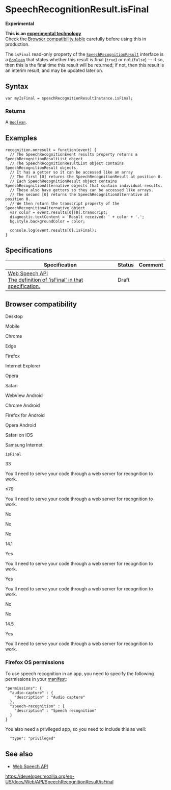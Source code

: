 SpeechRecognitionResult.isFinal
===============================

**Experimental**

**This is an [experimental technology](https://developer.mozilla.org/en-US/docs/MDN/Guidelines/Conventions_definitions#experimental)**  
Check the [Browser compatibility table](#browser_compatibility) carefully before using this in production.

The `isFinal` read-only property of the [`SpeechRecognitionResult`](../speechrecognitionresult) interface is a [`Boolean`](https://developer.mozilla.org/en-US/docs/Web/JavaScript/Reference/Global_Objects/Boolean) that states whether this result is final (`true`) or not (`false`) — if so, then this is the final time this result will be returned; if not, then this result is an interim result, and may be updated later on.

Syntax
------

    var myIsFinal = speechRecognitionResultInstance.isFinal;

### Returns

A [`Boolean`](https://developer.mozilla.org/en-US/docs/Web/JavaScript/Reference/Global_Objects/Boolean).

Examples
--------

    recognition.onresult = function(event) {
      // The SpeechRecognitionEvent results property returns a SpeechRecognitionResultList object
      // The SpeechRecognitionResultList object contains SpeechRecognitionResult objects.
      // It has a getter so it can be accessed like an array
      // The first [0] returns the SpeechRecognitionResult at position 0.
      // Each SpeechRecognitionResult object contains SpeechRecognitionAlternative objects that contain individual results.
      // These also have getters so they can be accessed like arrays.
      // The second [0] returns the SpeechRecognitionAlternative at position 0.
      // We then return the transcript property of the SpeechRecognitionAlternative object
      var color = event.results[0][0].transcript;
      diagnostic.textContent = 'Result received: ' + color + '.';
      bg.style.backgroundColor = color;

      console.log(event.results[0].isFinal);
    }

Specifications
--------------

<table><thead><tr class="header"><th>Specification</th><th>Status</th><th>Comment</th></tr></thead><tbody><tr class="odd"><td><a href="https://wicg.github.io/speech-api/#dom-speechrecognitionresult-isfinal">Web Speech API<br />
<span class="small">The definition of 'isFinal' in that specification.</span></a></td><td><span class="spec-draft">Draft</span></td><td></td></tr></tbody></table>

Browser compatibility
---------------------

Desktop

Mobile

Chrome

Edge

Firefox

Internet Explorer

Opera

Safari

WebView Android

Chrome Android

Firefox for Android

Opera Android

Safari on IOS

Samsung Internet

`isFinal`

33

You'll need to serve your code through a web server for recognition to work.

≤79

You'll need to serve your code through a web server for recognition to work.

No

No

No

14.1

Yes

You'll need to serve your code through a web server for recognition to work.

Yes

You'll need to serve your code through a web server for recognition to work.

No

No

14.5

Yes

You'll need to serve your code through a web server for recognition to work.

### Firefox OS permissions

To use speech recognition in an app, you need to specify the following permissions in your [manifest](https://developer.mozilla.org/en-US/docs/Web/Apps/Build/Manifest):

    "permissions": {
      "audio-capture" : {
        "description" : "Audio capture"
      },
      "speech-recognition" : {
        "description" : "Speech recognition"
      }
    }

You also need a privileged app, so you need to include this as well:

      "type": "privileged"

See also
--------

-   [Web Speech API](../web_speech_api)

<a href="https://developer.mozilla.org/en-US/docs/Web/API/SpeechRecognitionResult/isFinal" class="_attribution-link">https://developer.mozilla.org/en-US/docs/Web/API/SpeechRecognitionResult/isFinal</a>
